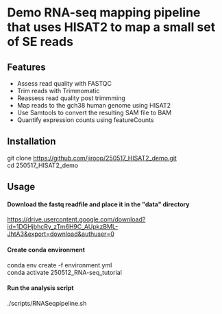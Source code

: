 # Demo RNA-seq mapping pipeline that uses HISAT2 to map a small set of SE reads

## Features
- Assess read quality with FASTQC
- Trim reads with Trimmomatic
- Reassess read quality post trimmming
- Map reads to the gch38 human genome using HISAT2
- Use Samtools to convert the resulting SAM file to BAM
- Quantify expression counts using featureCounts

## Installation

git clone https://github.com/jiroop/250517_HISAT2_demo.git  
cd 250517_HISAT2_demo

## Usage

#### Download the fastq readfile and place it in the "data" directory
https://drive.usercontent.google.com/download?id=1DGHjbhcRy_zTm6H9C_AUpkzBML-JhtA3&export=download&authuser=0

#### Create conda environment
conda env create -f environment.yml  
conda activate 250512_RNA-seq_tutorial

#### Run the analysis script
./scripts/RNASeqpipeline.sh 
